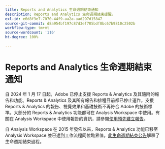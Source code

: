 ```yaml
---
title: Reports and Analytics 生命週期結束通知
description: Reports and Analytics 生命週期結束提醒。
exl-id: e6d8f3e7-7070-44f9-aa2a-aad297d15847
source-git-commit: d8a954bf197c87d3ef705bdf8bc67b9810c2502b
workflow-type: tm+mt
source-wordcount: '116'
ht-degree: 100%

---
```


# Reports and Analytics 生命週期結束通知

自 2024 年 1 月 17 日起，Adobe 已停止支援 Reports &amp; Analytics 及其隨附的報告和功能。Reports &amp; Analytics 及其所有報告和排程目前都已停止運作。支援 Reports &amp; Analytics 的報告、視覺效果和基礎技術不再符合 Adobe 的技術標準。大部分的 Reports &amp; Analytics 功能都可在 Analysis Workspace 中使用。有關在 Analysis Workspace 中使用報告的資訊，請參閱[使用預先建立報告](https://experienceleague.adobe.com/docs/analytics/analyze/analysis-workspace/reports/use-reports.html)。

自 Analysis Workspace 在 2015 年發佈以來，Reports &amp; Analytics 功能已移至 Analysis Workspace 並已達到工作流程同位臨界值。[此生命週期結束公告](https://new.express.adobe.com/webpage/WFCyq7w8kijmB?)解釋了生命週期結束過程。
